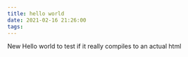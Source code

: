 ```yaml
---
title: hello world
date: 2021-02-16 21:26:00
tags:
---
```

New Hello world to test if it really compiles to an actual html
